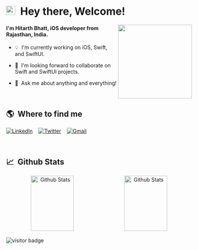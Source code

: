 # <img src="https://cdn.jsdelivr.net/gh/Th3Wall/assets-cdn/PersonalGithubReadme/HandGreet.gif" width="25px" height="25px"/>&nbsp;<b> Hey there, Welcome! </b>

<img align="right" src="https://cdn.jsdelivr.net/gh/Th3Wall/assets-cdn/PersonalGithubReadme/AstroCoder.svg" width="200"/>
<p>
  <b><h4>
  I'm Hitarth Bhatt, iOS developer from <b>Rajasthan, India</b>.</p>
  </h4></b>
  
  - 💡 &nbsp;I'm currently working on iOS, Swift, and SwiftUI.
  
  - 👀 &nbsp;I'm looking forward to collaborate on Swift and SwiftUI projects.

  - 💬 &nbsp;Ask me about anything and everything! 
  
 </p>
<br>

## 🌎 &nbsp;Where to find me
<p>
<a href="https://www.linkedin.com/in/hitarth-bhatt/"target="_blank"><img alt="LinkedIn" src="https://img.shields.io/badge/-Linkedin-%230077B5.svg?&style=for-the-badge&logo=linkedin&logoColor=white" /></a>&nbsp;&nbsp;&nbsp;
<a href="https://twitter.com/HitarthBhatt10/" target="_blank"><img alt="Twitter" src="https://img.shields.io/badge/-Twitter-1DA1F2?style=for-the-badge&logo=Twitter&logoColor=white"/></a>&nbsp;&nbsp;&nbsp;
<a href="hitarthbhatt12@gmail.com" target="_blank"><img alt="Gmail" src="https://img.shields.io/badge/-Gmail-EA4335?style=for-the-badge&logo=gmail&logoColor=white"/></a>
</p>

<br>

## 📈 &nbsp;Github Stats

<p align="center">
<img alt="Github Stats" width="48%" src="https://github-readme-stats.vercel.app/api/top-langs/?username=Hitarthbhatt&layout=compact" height="150">&nbsp;&nbsp;

<img alt="Github Stats" width="48%" src="https://github-readme-stats.vercel.app/api?username=Hitarthbhatt&show_icons=true&include_all_commits=true&bg_color=00000000" height="150">

</p>

![visitor badge](https://visitor-badge.laobi.icu/badge?page_id=Hitarthbhatt.Hitarthbhatt&format=true)
